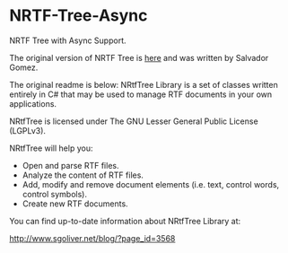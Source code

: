 # NRTF-Tree-Async
NRTF Tree with Async Support.

The original version of NRTF Tree is [here]() and was written by Salvador Gomez.

The original readme is below:
NRtfTree Library is a set of classes written entirely in C# that may be used to manage RTF documents in your own applications. 

NRtfTree is licensed under The GNU Lesser General Public License (LGPLv3).

NRtfTree will help you:

* Open and parse RTF files.
* Analyze the content of RTF files.
* Add, modify and remove document elements (i.e. text, control words, control symbols).
* Create new RTF documents.

You can find up-to-date information about NRtfTree Library at:

http://www.sgoliver.net/blog/?page_id=3568
